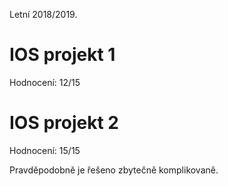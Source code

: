 Letní 2018/2019.

# IOS projekt 1

Hodnocení: 12/15

# IOS projekt 2

Hodnocení: 15/15

Pravděpodobně je řešeno zbytečně komplikovaně.
